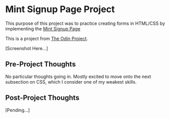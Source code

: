 # Mint Signup Page Project

This purpose of this project was to practice creating forms in HTML/CSS by implementing the [Mint Signup Page](https://accounts.intuit.com/signup.html)

This is a project from [The Odin Project](https://www.theodinproject.com/courses/html5-and-css3/lessons/html-forms).

[Screenshot Here...]

## Pre-Project Thoughts

No particular thoughts going in.
Mostly excited to move onto the next subsection on CSS, which I consider one of my weakest skills.

## Post-Project Thoughts

[Pending...]
